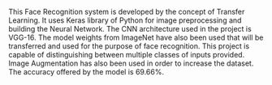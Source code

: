 This Face Recognition system is developed by the concept of Transfer Learning. It uses Keras library of Python for image preprocessing and building the Neural Network. The CNN architecture used in the project is VGG-16. The model weights from ImageNet have also been used that will be transferred and used for the purpose of face recognition. This project is capable of distinguishing between multiple classes of inputs provided. Image Augmentation has also been used in order to increase the dataset. The accuracy offered by the model is 69.66%.

